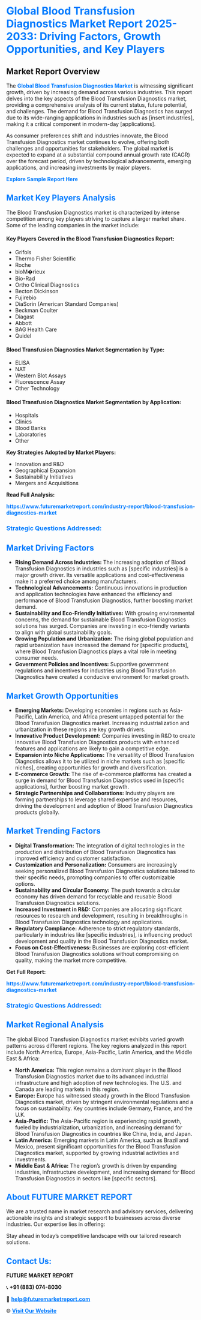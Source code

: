 <h1 style="color: #007BFF;">Global Blood Transfusion Diagnostics Market Report 2025-2033: Driving Factors, Growth Opportunities, and Key Players</h1>

<section id="overview">
<h2>Market Report Overview</h2>
<p>The <a href="https://www.futuremarketreport.com/industry-report/blood-transfusion-diagnostics-market" style="color: #007BFF; text-decoration: none;"><strong>Global Blood Transfusion Diagnostics Market</strong></a> is witnessing significant growth, driven by increasing demand across various industries. This report delves into the key aspects of the Blood Transfusion Diagnostics market, providing a comprehensive analysis of its current status, future potential, and challenges. The demand for Blood Transfusion Diagnostics has surged due to its wide-ranging applications in industries such as [insert industries], making it a critical component in modern-day [applications].</p>
<p>As consumer preferences shift and industries innovate, the Blood Transfusion Diagnostics market continues to evolve, offering both challenges and opportunities for stakeholders. The global market is expected to expand at a substantial compound annual growth rate (CAGR) over the forecast period, driven by technological advancements, emerging applications, and increasing investments by major players.</p>
</section>

<section id="overview">
<p><a href="https://www.futuremarketreport.com/request-sample/reportId=48880" style="color: #007BFF; text-decoration: none;"><strong>Explore Sample Report Here</strong></a></p>
</section>

<section id="key-players">
<h2 style="color: #007BFF;">Market Key Players Analysis</h2>
<p>The Blood Transfusion Diagnostics market is characterized by intense competition among key players striving to capture a larger market share. Some of the leading companies in the market include:</p>
<h4>Key Players Covered in the Blood Transfusion Diagnostics Report:</h4>
<ul><li>Grifols</li><li>Thermo Fisher Scientific</li><li>Roche</li><li>bioM�rieux</li><li>Bio-Rad</li><li>Ortho Clinical Diagnostics</li><li>Becton Dickinson</li><li>Fujirebio</li><li>DiaSorin (American Standard Companies)</li><li>Beckman Coulter</li><li>Diagast</li><li>Abbott</li><li>BAG Health Care</li><li>Quidel</li></ul>
<h4>Blood Transfusion Diagnostics Market Segmentation by Type:</h4>
<ul><li>ELISA</li><li>NAT</li><li>Western Blot Assays</li><li>Fluorescence Assay</li><li>Other Technology</li></ul>

<h4>Blood Transfusion Diagnostics Market Segmentation by Application:</h4>
<ul><li>Hospitals</li><li>Clinics</li><li>Blood Banks</li><li>Laboratories</li><li>Other</li></ul>
<p><strong>Key Strategies Adopted by Market Players:</strong></p>
<ul>
<li>Innovation and R&D</li>
<li>Geographical Expansion</li>
<li>Sustainability Initiatives</li>
<li>Mergers and Acquisitions</li>
</ul>
</section>

<section>
<p><strong>Read Full Analysis: </strong></p><a href="https://www.futuremarketreport.com/industry-report/blood-transfusion-diagnostics-market" style="color: #007BFF; text-decoration: none;"><strong>https://www.futuremarketreport.com/industry-report/blood-transfusion-diagnostics-market</strong></a>
<h3 style="color: #007BFF;">Strategic Questions Addressed:</h3>
</section>

<section id="driving-factors">
<h2 style="color: #007BFF;">Market Driving Factors</h2>
<ul>
<li><strong>Rising Demand Across Industries:</strong> The increasing adoption of Blood Transfusion Diagnostics in industries such as [specific industries] is a major growth driver. Its versatile applications and cost-effectiveness make it a preferred choice among manufacturers.</li>
<li><strong>Technological Advancements:</strong> Continuous innovations in production and application technologies have enhanced the efficiency and performance of Blood Transfusion Diagnostics, further boosting market demand.</li>
<li><strong>Sustainability and Eco-Friendly Initiatives:</strong> With growing environmental concerns, the demand for sustainable Blood Transfusion Diagnostics solutions has surged. Companies are investing in eco-friendly variants to align with global sustainability goals.</li>
<li><strong>Growing Population and Urbanization:</strong> The rising global population and rapid urbanization have increased the demand for [specific products], where Blood Transfusion Diagnostics plays a vital role in meeting consumer needs.</li>
<li><strong>Government Policies and Incentives:</strong> Supportive government regulations and incentives for industries using Blood Transfusion Diagnostics have created a conducive environment for market growth.</li>
</ul>
</section>

<section id="growth-opportunities">
<h2 style="color: #007BFF;">Market Growth Opportunities</h2>
<ul>
<li><strong>Emerging Markets:</strong> Developing economies in regions such as Asia-Pacific, Latin America, and Africa present untapped potential for the Blood Transfusion Diagnostics market. Increasing industrialization and urbanization in these regions are key growth drivers.</li>
<li><strong>Innovative Product Development:</strong> Companies investing in R&D to create innovative Blood Transfusion Diagnostics products with enhanced features and applications are likely to gain a competitive edge.</li>
<li><strong>Expansion into Niche Applications:</strong> The versatility of Blood Transfusion Diagnostics allows it to be utilized in niche markets such as [specific niches], creating opportunities for growth and diversification.</li>
<li><strong>E-commerce Growth:</strong> The rise of e-commerce platforms has created a surge in demand for Blood Transfusion Diagnostics used in [specific applications], further boosting market growth.</li>
<li><strong>Strategic Partnerships and Collaborations:</strong> Industry players are forming partnerships to leverage shared expertise and resources, driving the development and adoption of Blood Transfusion Diagnostics products globally.</li>
</ul>
</section>

<section id="trending-factors">
<h2 style="color: #007BFF;">Market Trending Factors</h2>
<ul>
<li><strong>Digital Transformation:</strong> The integration of digital technologies in the production and distribution of Blood Transfusion Diagnostics has improved efficiency and customer satisfaction.</li>
<li><strong>Customization and Personalization:</strong> Consumers are increasingly seeking personalized Blood Transfusion Diagnostics solutions tailored to their specific needs, prompting companies to offer customizable options.</li>
<li><strong>Sustainability and Circular Economy:</strong> The push towards a circular economy has driven demand for recyclable and reusable Blood Transfusion Diagnostics solutions.</li>
<li><strong>Increased Investment in R&D:</strong> Companies are allocating significant resources to research and development, resulting in breakthroughs in Blood Transfusion Diagnostics technology and applications.</li>
<li><strong>Regulatory Compliance:</strong> Adherence to strict regulatory standards, particularly in industries like [specific industries], is influencing product development and quality in the Blood Transfusion Diagnostics market.</li>
<li><strong>Focus on Cost-Effectiveness:</strong> Businesses are exploring cost-efficient Blood Transfusion Diagnostics solutions without compromising on quality, making the market more competitive.</li>
</ul>
</section>

<section>
<p><strong>Get Full Report: </strong></p><a href="https://www.futuremarketreport.com/industry-report/blood-transfusion-diagnostics-market" style="color: #007BFF; text-decoration: none;"><strong>https://www.futuremarketreport.com/industry-report/blood-transfusion-diagnostics-market</strong></a>
<h3 style="color: #007BFF;">Strategic Questions Addressed:</h3>
</section>


<section id="regional-analysis">
<h2 style="color: #007BFF;">Market Regional Analysis</h2>
<p>The global Blood Transfusion Diagnostics market exhibits varied growth patterns across different regions. The key regions analyzed in this report include North America, Europe, Asia-Pacific, Latin America, and the Middle East & Africa:</p>
<ul>
<li><strong>North America:</strong> This region remains a dominant player in the Blood Transfusion Diagnostics market due to its advanced industrial infrastructure and high adoption of new technologies. The U.S. and Canada are leading markets in this region.</li>
<li><strong>Europe:</strong> Europe has witnessed steady growth in the Blood Transfusion Diagnostics market, driven by stringent environmental regulations and a focus on sustainability. Key countries include Germany, France, and the U.K.</li>
<li><strong>Asia-Pacific:</strong> The Asia-Pacific region is experiencing rapid growth, fueled by industrialization, urbanization, and increasing demand for Blood Transfusion Diagnostics in countries like China, India, and Japan.</li>
<li><strong>Latin America:</strong> Emerging markets in Latin America, such as Brazil and Mexico, present significant opportunities for the Blood Transfusion Diagnostics market, supported by growing industrial activities and investments.</li>
<li><strong>Middle East & Africa:</strong> The region’s growth is driven by expanding industries, infrastructure development, and increasing demand for Blood Transfusion Diagnostics in sectors like [specific sectors].</li>
</ul>
</section>

<footer>
<h2 style="color: #007BFF;">About FUTURE MARKET REPORT</h2>
<p>We are a trusted name in market research and advisory services, delivering actionable insights and strategic support to businesses across diverse industries. Our expertise lies in offering:</p>

<p>Stay ahead in today’s competitive landscape with our tailored research solutions.</p>

<h2 style="color: #007BFF;">Contact Us:</h2>
<p><strong>FUTURE MARKET REPORT</strong></p>
<p>📞 <strong>+91 (883) 074-8030</strong></p>
<p>📧 <strong><a href="mailto:help@futuremarketreport.com" style="color: #007BFF;">help@futuremarketreport.com</a></strong></p>
<p>🌐 <strong><a href="https://www.futuremarketreport.com/" style="color: #007BFF;">Visit Our Website</a></strong></p>
</footer>
